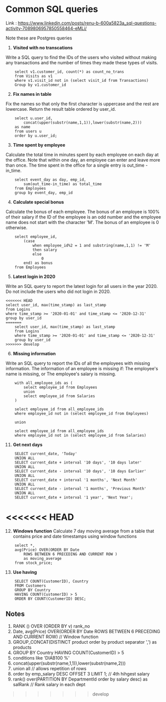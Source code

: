 # Common SQL queries

Link : https://www.linkedin.com/posts/renu-b-600a5823a_sql-questions-activity-7089806957850558464-eMLi/

Note these are Postgres queries

1. **Visited with no transcations**

Write a SQL query to find the IDs of the users who visited without making any transactions and the number of times they made these types of visits.

```
    select v1.customer_id, count(*) as count_no_trans
    from Visits as v1
    where v1.visit_id not in (select visit_id from Transactions)
    Group by v1.customer_id
```

2. **Fix names in table**

Fix the names so that only the first character is uppercase and the rest are lowercase.
Return the result table ordered by user_id.

```
    select u.user_id, 
        concat(upper(substr(name,1,1)),lower(substr(name,2))) 
    as name 
    from users u 
    order by u.user_id;
```

3. **Time spent by employee**

Calculate the total time in minutes spent by each employee on each day at the office. Note that within one day, an employee can enter 
and leave more than once. The time spent in the office for a single entry is out_time - in_time.

```
    select event_day as day, emp_id,
        sum(out_time-in_time) as total_time
    from Employees
    group by event_day, emp_id
```

4. **Calculate special bonus**

Calculate the bonus of each employee. The bonus of an employee is 100% of their salary if the ID of the employee is an odd number and the employee name does not start with the character 'M'. The bonus of an employee is 0 otherwise.

```
    select employee_id,
        (case
            when employee_id%2 = 1 and substring(name,1,1) != 'M'
            then salary
            else
                0
        end) as bonus
    from Employees
```

5. **Latest login in 2020**

Write an SQL query to report the latest login for all users in the year 2020. Do not include the users who did not login in 2020.

```
<<<<<<< HEAD
select user_id, max(time_stamp) as last_stamp
from Logins
where time_stamp >= '2020-01-01' and time_stamp <= '2020-12-31'
group by user_id
=======
    select user_id, max(time_stamp) as last_stamp
    from Logins
    where time_stamp >= '2020-01-01' and time_stamp <= '2020-12-31'
    group by user_id
>>>>>>> develop
```

6. **Missing information**

Write an SQL query to report the IDs of all the employees with missing information. The information of an employee is missing if:
The employee's name is missing, or
The employee's salary is missing.

```
    with all_employee_ids as (
        select employee_id from Employees
        union
        select employee_id from Salaries
    )

    select employee_id from all_employee_ids 
    where employee_id not in (select employee_id from Employees)

    union 

    select employee_id from all_employee_ids 
    where employee_id not in (select employee_id from Salaries)
```

11. **Get next days**

```
    SELECT current_date, 'Today'
    UNION ALL
    SELECT current_date + interval '10 days', '10 days later'
    UNION ALL
    SELECT current_date - interval '10 days', '10 days Earlier'
    UNION ALL
    SELECT current_date + interval '1 months', 'Next Month'
    UNION ALL
    SELECT current_date - interval '1 months', 'Previous Month'
    UNION ALL
    SELECT current_date + interval '1 year', 'Next Year';
```
<<<<<<< HEAD
=======

12. **Windows function**
Calculate 7 day moving average from a table that contains price and date timestamps using window functions

```
    select *,
    avg(Price) OVER(ORDER BY Date
        ROWS BETWEEN 6 PRECEDING AND CURRENT ROW )
        as moving_average
    from stock_price;
```

13. **Use having**

```
    SELECT COUNT(CustomerID), Country
    FROM Customers
    GROUP BY Country
    HAVING COUNT(CustomerID) > 5
    ORDER BY COUNT(CustomerID) DESC;
```

## Notes
1. RANK () OVER (ORDER BY v) rank_no 
2. Date, avg(Price) OVER(ORDER BY Date ROWS BETWEEN 6 PRECEDING AND CURRENT ROW)   // Window function
3. GROUP_CONCAT(DISTINCT product order by product separator ',') as products
4. GROUP BY Country HAVING COUNT(CustomerID) > 5
5. conditions like 'DIAB100 %'
6. concat(upper(substr(name,1,1)),lower(substr(name,2))) 
7. union all // allows repetition of rows
8. order by emp_salary DESC OFFSET 3 LIMIT 1; // 4th hihgest salary
9. rank() over(PARTITION BY DepartmentId order by salary desc) as salRank // Rank salary in each dept
>>>>>>> develop
